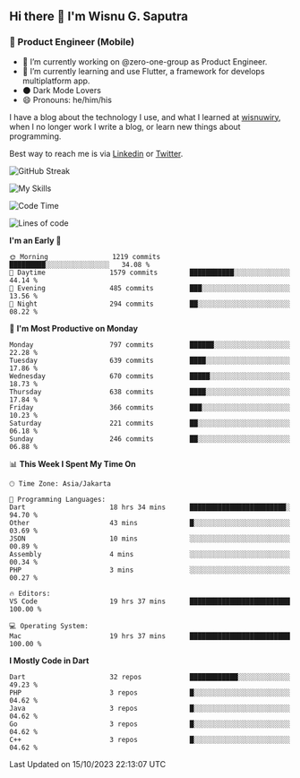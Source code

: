 ## Hi there 👋 I'm Wisnu G. Saputra

### :mobile_phone_off: Product Engineer (Mobile)

- 🔭 I’m currently working on @zero-one-group as Product Engineer.
- 🌱 I’m currently learning and use Flutter, a framework for develops multiplatform app.
- 🌑 Dark Mode Lovers
- 😄 Pronouns: he/him/his

I have a blog about the technology I use, and what I learned at [wisnuwiry](https://wisnuwiry.space/), when I no longer work I write a blog, or learn new things about programming.

Best way to reach me is via [Linkedin](https://www.linkedin.com/in/wisnu-saputra/) or [Twitter](https://twitter.com/wisnuwiry).

![GitHub Streak](https://streak-stats.demolab.com?user=wisnuwiry&theme=dark&hide_border=true)

![My Skills](https://skillicons.dev/icons?i=dart,flutter,kotlin,swift,go,js,css,neovim,git,linux&perline=5)

<!--START_SECTION:waka-->
![Code Time](http://img.shields.io/badge/Code%20Time-824%20hrs%207%20mins-blue)

![Lines of code](https://img.shields.io/badge/From%20Hello%20World%20I%27ve%20Written-4.6%20million%20lines%20of%20code-blue)

**I'm an Early 🐤** 

```text
🌞 Morning                1219 commits        █████████░░░░░░░░░░░░░░░░   34.08 % 
🌆 Daytime                1579 commits        ███████████░░░░░░░░░░░░░░   44.14 % 
🌃 Evening                485 commits         ███░░░░░░░░░░░░░░░░░░░░░░   13.56 % 
🌙 Night                  294 commits         ██░░░░░░░░░░░░░░░░░░░░░░░   08.22 % 
```
📅 **I'm Most Productive on Monday** 

```text
Monday                   797 commits         ██████░░░░░░░░░░░░░░░░░░░   22.28 % 
Tuesday                  639 commits         ████░░░░░░░░░░░░░░░░░░░░░   17.86 % 
Wednesday                670 commits         █████░░░░░░░░░░░░░░░░░░░░   18.73 % 
Thursday                 638 commits         ████░░░░░░░░░░░░░░░░░░░░░   17.84 % 
Friday                   366 commits         ███░░░░░░░░░░░░░░░░░░░░░░   10.23 % 
Saturday                 221 commits         ██░░░░░░░░░░░░░░░░░░░░░░░   06.18 % 
Sunday                   246 commits         ██░░░░░░░░░░░░░░░░░░░░░░░   06.88 % 
```


📊 **This Week I Spent My Time On** 

```text
🕑︎ Time Zone: Asia/Jakarta

💬 Programming Languages: 
Dart                     18 hrs 34 mins      ████████████████████████░   94.70 % 
Other                    43 mins             █░░░░░░░░░░░░░░░░░░░░░░░░   03.69 % 
JSON                     10 mins             ░░░░░░░░░░░░░░░░░░░░░░░░░   00.89 % 
Assembly                 4 mins              ░░░░░░░░░░░░░░░░░░░░░░░░░   00.34 % 
PHP                      3 mins              ░░░░░░░░░░░░░░░░░░░░░░░░░   00.27 % 

🔥 Editors: 
VS Code                  19 hrs 37 mins      █████████████████████████   100.00 % 

💻 Operating System: 
Mac                      19 hrs 37 mins      █████████████████████████   100.00 % 
```

**I Mostly Code in Dart** 

```text
Dart                     32 repos            ████████████░░░░░░░░░░░░░   49.23 % 
PHP                      3 repos             █░░░░░░░░░░░░░░░░░░░░░░░░   04.62 % 
Java                     3 repos             █░░░░░░░░░░░░░░░░░░░░░░░░   04.62 % 
Go                       3 repos             █░░░░░░░░░░░░░░░░░░░░░░░░   04.62 % 
C++                      3 repos             █░░░░░░░░░░░░░░░░░░░░░░░░   04.62 % 
```




 Last Updated on 15/10/2023 22:13:07 UTC
<!--END_SECTION:waka-->

